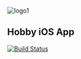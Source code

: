 <img src="https://thumb.ibb.co/e0sdkw/logo1.png" alt="logo1" border="0"></a>

## Hobby iOS App

[![Build Status](https://travis-ci.org/ello/ello-ios.svg?branch=master)](https://travis-ci.org/ello/ello-ios)
